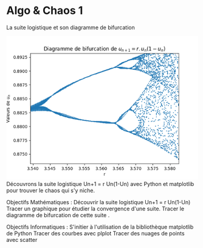 # Algo & Chaos 1

La suite logistique et son diagramme de bifurcation

![Bifurcation3.png](./docs/Bifurcation3.png?raw=true "Bifurcation3.png")
Découvrons la suite logistique Un+1 = r Un(1-Un) avec Python et matplotlib pour trouver le chaos qui s'y niche.

Objectifs Mathématiques :
Découvrir la suite logistique Un+1 = r Un(1-Un)
Tracer un graphique pour étudier la convergence d'une suite.
Tracer le diagramme de bifurcation de cette suite .

Objectifs Informatiques :
S'initier à l'utilisation de la bibliothèque matplotlib de Python
Tracer des courbes avec plplot
Tracer des nuages de points avec scatter
